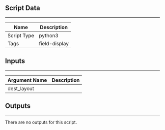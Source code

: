 

## Script Data
---

| **Name** | **Description** |
| --- | --- |
| Script Type | python3 |
| Tags | field-display |

## Inputs
---

| **Argument Name** | **Description** |
| --- | --- |
| dest_layout |  |

## Outputs
---
There are no outputs for this script.
